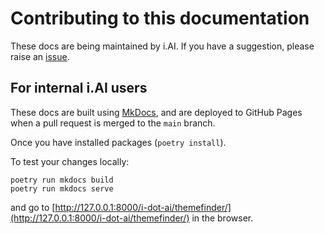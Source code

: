 # Contributing to this documentation

These docs are being maintained by i.AI. If you have a suggestion, please raise an [issue](https://github.com/i-dot-ai/themefinder/issues).


## For internal i.AI users

These docs are built using [MkDocs](https://www.mkdocs.org/), and are deployed to GitHub Pages when a pull request is merged to the `main` branch. 

Once you have installed packages (`poetry install`).

To test your changes locally:
```
poetry run mkdocs build
poetry run mkdocs serve
```
and go to [http://127.0.0.1:8000/i-dot-ai/themefinder/](http://127.0.0.1:8000/i-dot-ai/themefinder/) in the browser.